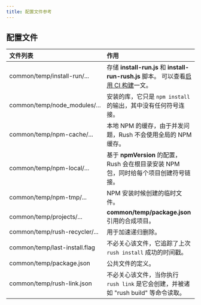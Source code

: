 ```yaml
---
title: 配置文件参考
---
```


## 配置文件

| 文件列表                      | 作用                                                                                                                        |
| :---------------------------- | :-------------------------------------------------------------------------------------------------------------------------- |
| common/temp/install-run/...   | 存储 **install-run.js** 和 **install-run-rush.js** 脚本。 可以查看[启用 CI 构建](../maintainer/enabling_ci_builds.md)一文。 |
| common/temp/node_modules/...  | 安装的库，它只是 `npm install` 的输出，其中没有任何符号连接。                                                               |
| common/temp/npm-cache/...     | 本地 NPM 的缓存，由于并发问题，Rush 不会使用全局的 NPM 缓存。                                                               |
| common/temp/npm-local/...     | 基于 **npmVersion** 的配置，Rush 会在根目录安装 NPM 包，同时给每个项目创建符号链接。                                        |
| common/temp/npm-tmp/...       | NPM 安装时候创建的临时文件。                                                                                                |
| common/temp/projects/...      | **common/temp/package.json** 引用的合成项目。                                                                               |
| common/temp/rush-recycler/... | 用于加速递归删除。                                                                                                          |
| common/temp/last-install.flag | 不必关心该文件，它追踪了上次 `rush install` 成功的时间戳。                                                                  |
| common/temp/package.json      | 公共文件的定义。                                                                                                            |
| common/temp/rush-link.json    | 不必关心该文件，当你执行 `rush link` 是它会创建，并被诸如 "rush build" 等命令读取。                                         |
